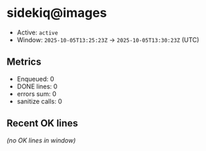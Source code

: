 # sidekiq@images

- Active: `active`
- Window: `2025-10-05T13:25:23Z` → `2025-10-05T13:30:23Z` (UTC)

## Metrics
- Enqueued: 0
- DONE lines: 0
- errors sum: 0
- sanitize calls: 0

## Recent OK lines
_(no OK lines in window)_
